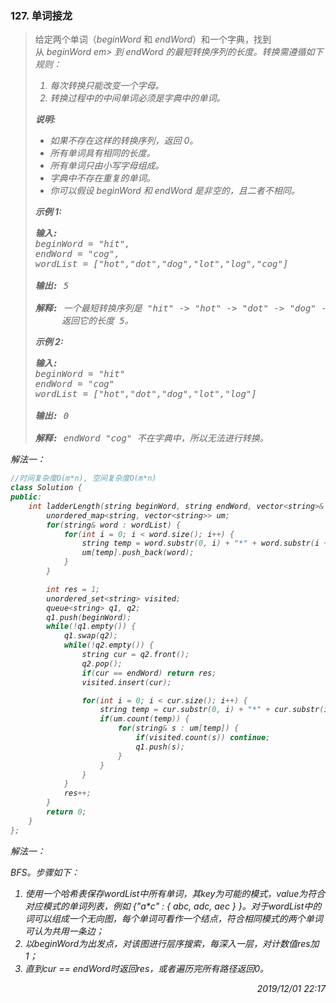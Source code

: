 ### 127. 单词接龙

> <div class="notranslate"><p>给定两个单词（<em>beginWord&nbsp;</em>和 <em>endWord</em>）和一个字典，找到从&nbsp;<em>beginWord</> em> 到&nbsp;<em>endWord</em> 的最短转换序列的长度。转换需遵循如下规则：</p>
> 
> <ol>
> 	<li>每次转换只能改变一个字母。</li>
> 	<li>转换过程中的中间单词必须是字典中的单词。</li>
> </ol>
> 
> <p><strong>说明:</strong></p>
> 
> <ul>
> 	<li>如果不存在这样的转换序列，返回 0。</li>
> 	<li>所有单词具有相同的长度。</li>
> 	<li>所有单词只由小写字母组成。</li>
> 	<li>字典中不存在重复的单词。</li>
> 	<li>你可以假设 <em>beginWord</em> 和 <em>endWord </em>是非空的，且二者不相同。</li>
> </ul>
> 
> <p><strong>示例&nbsp;1:</strong></p>
> 
> <pre><strong>输入:</strong>
> beginWord = "hit",
> endWord = "cog",
> wordList = ["hot","dot","dog","lot","log","cog"]
> 
> <strong>输出: </strong>5
> 
> <strong>解释: </strong>一个最短转换序列是 "hit" -&gt; "hot" -&gt; "dot" -&gt; "dog" -&gt; "cog",
>      返回它的长度 5。
> </pre>
> 
> <p><strong>示例 2:</strong></p>
> 
> <pre><strong>输入:</strong>
> beginWord = "hit"
> endWord = "cog"
> wordList = ["hot","dot","dog","lot","log"]
> 
> <strong>输出:</strong>&nbsp;0
> 
> <strong>解释:</strong>&nbsp;<em>endWord</em> "cog" 不在字典中，所以无法进行转换。</pre>
> </div>

解法一：
```cpp
//时间复杂度O(m*n), 空间复杂度O(m*n)
class Solution {
public:
    int ladderLength(string beginWord, string endWord, vector<string>& wordList) {
        unordered_map<string, vector<string>> um;
        for(string& word : wordList) {
            for(int i = 0; i < word.size(); i++) {
                string temp = word.substr(0, i) + "*" + word.substr(i + 1);
                um[temp].push_back(word);
            }
        }

        int res = 1;
        unordered_set<string> visited;
        queue<string> q1, q2;
        q1.push(beginWord);
        while(!q1.empty()) {
            q1.swap(q2);
            while(!q2.empty()) {
                string cur = q2.front();
                q2.pop();
                if(cur == endWord) return res;
                visited.insert(cur);

                for(int i = 0; i < cur.size(); i++) {
                    string temp = cur.substr(0, i) + "*" + cur.substr(i + 1);
                    if(um.count(temp)) {
                        for(string& s : um[temp]) {
                            if(visited.count(s)) continue;
                            q1.push(s);
                        }
                    }
                }
            }
            res++;
        }
        return 0;
    }
};
```

解法一：

BFS。步骤如下：

1. 使用一个哈希表保存wordList中所有单词，其key为可能的模式，value为符合对应模式的单词列表，例如 {"a*c" : { abc, adc, aec } }。对于wordList中的词可以组成一个无向图，每个单词可看作一个结点，符合相同模式的两个单词可认为共用一条边；
2. 以beginWord为出发点，对该图进行层序搜索，每深入一层，对计数值res加1；
3. 直到cur == endWord时返回res，或者遍历完所有路径返回0。

<div style="text-align: right"> 2019/12/01 22:17 </div>
